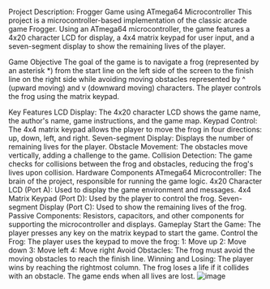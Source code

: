 Project Description: Frogger Game using ATmega64 Microcontroller
This project is a microcontroller-based implementation of the classic arcade game Frogger. Using an ATmega64 microcontroller, the game features a 4x20 character LCD for display, a 4x4 matrix keypad for user input, and a seven-segment display to show the remaining lives of the player.

Game Objective
The goal of the game is to navigate a frog (represented by an asterisk *) from the start line on the left side of the screen to the finish line on the right side while avoiding moving obstacles represented by ^ (upward moving) and v (downward moving) characters. The player controls the frog using the matrix keypad.

Key Features
LCD Display: The 4x20 character LCD shows the game name, the author's name, game instructions, and the game map.
Keypad Control: The 4x4 matrix keypad allows the player to move the frog in four directions: up, down, left, and right.
Seven-segment Display: Displays the number of remaining lives for the player.
Obstacle Movement: The obstacles move vertically, adding a challenge to the game.
Collision Detection: The game checks for collisions between the frog and obstacles, reducing the frog's lives upon collision.
Hardware Components
ATmega64 Microcontroller: The brain of the project, responsible for running the game logic.
4x20 Character LCD (Port A): Used to display the game environment and messages.
4x4 Matrix Keypad (Port D): Used by the player to control the frog.
Seven-segment Display (Port C): Used to show the remaining lives of the frog.
Passive Components: Resistors, capacitors, and other components for supporting the microcontroller and displays.
Gameplay
Start the Game: The player presses any key on the matrix keypad to start the game.
Control the Frog: The player uses the keypad to move the frog:
1: Move up
2: Move down
3: Move left
4: Move right
Avoid Obstacles: The frog must avoid the moving obstacles to reach the finish line.
Winning and Losing:
The player wins by reaching the rightmost column.
The frog loses a life if it collides with an obstacle. The game ends when all lives are lost.
![image](https://github.com/AliElectricy/frogger/assets/74547659/14e120e1-cecb-4c21-a905-76e571fb8733)

